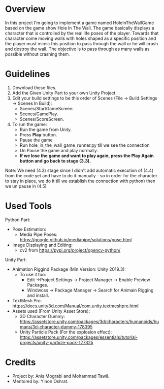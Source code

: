 # Overview
In this project I'm going to implement a game named HoleInTheWallGame based on the game show Hole In The Wall.
The game basically displays a character that is controlled by the real life poses of the player. 
Towards that character come moving walls with holes shaped as a specific position and the player must mimic this position to pass through the wall or he will crash and destroy the wall. 
The objective is to pass through as many walls as possible without crashing them.

# Guidelines
1. Download these files.
2. Add the Given Unity Part to your own Unity Project.
3. Edit your build settings to be this order of Scenes (File -> Build Settings -> Scenes In Build):
    - Scenes/StartGameScreen.
    - Scenes/GamePlay.
    - Scenes/ScoreScreen.
4. To run the game:
    - Run the game from Unity.
    - Press **Play** button.
    - Pause the game 
    - Run hole_in_the_wall_game_runner.py till we see the connection
    - Un Pause the game and play normally.
    - **If we lose the game and want to play again, press the Play Again button and go back to stage (3.3).**
  
Note: We need (4.3) stage since I didn't add automatic execution of (4.4) from the code yet and have to do it manually - so in order for the character to stay in place, we do it till we establish the connection with python) then we un pause in (4.5)

# Used Tools
Python Part:
  * Pose Estimation:
    - Media Pipe Poses: https://google.github.io/mediapipe/solutions/pose.html
  * Image Displaying and Editing:
    - cv2 from https://pypi.org/project/opencv-python/

Unity Part:
  * Animation Riggind Package (Min Version: Unity 2019.3):
    - To use it too:
      * Edit ->Project Settings -> Project Manager -> Enable Preview Packages.
      * Windwoss -> Package Manager -> Search for Animain Rigging and install.
  * TextMesh Pro: https://docs.unity3d.com/Manual/com.unity.textmeshpro.html
  * Assets used (From Unity Asset Store):
    - 3D Character Dummy: 
      https://assetstore.unity.com/packages/3d/characters/humanoids/humans/3d-character-dummy-178395
    - Unity Particle Pack (For the explosion effect): 
      https://assetstore.unity.com/packages/essentials/tutorial-projects/unity-particle-pack-127325
    
# Credits
* Project by: Anis Mograbi and Mohammad Tawil.
* Mentored by: Yinon Oshrat.
